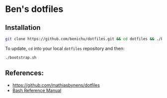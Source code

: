 # Ben's dotfiles

## Installation

```bash
git clone https://github.com/benichu/dotfiles.git && cd dotfiles && ./bootstrap.sh
```

To update, `cd` into your local `dotfiles` repository and then:

```bash
./bootstrap.sh
```

## References:

* https://github.com/mathiasbynens/dotfiles
* [Bash Reference Manual](http://www.gnu.org/software/bash/manual/bashref.html)
